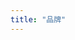 ```yaml
---
title: "品牌"
---
```

<script setup lang="ts">
  import TheBrand from "~@/views/brand/TheBrand.vue"
</script>

<TheBrand />
